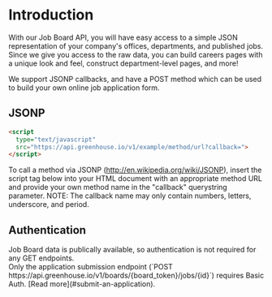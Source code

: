 # Introduction

With our Job Board API, you will have easy access to a simple JSON representation of your company's offices, departments, and published jobs. Since we give you access to the raw data, you can build careers pages with a unique look and feel, construct department-level pages, and more!


We support JSONP callbacks, and have a POST method which can be used to build your own online job application form.

## JSONP
```html
<script
  type="text/javascript"
  src="https://api.greenhouse.io/v1/example/method/url?callback=">
</script>
```

To call a method via JSONP (http://en.wikipedia.org/wiki/JSONP), insert the script tag below into your HTML document with an appropriate method URL and provide your own method name in the "callback" querystring parameter. NOTE: The callback name may only contain numbers, letters, underscore, and period.

## Authentication

<aside class="success">
Job Board data is publically available, so authentication is not required for any GET endpoints.
</aside>
Only the application submission endpoint
(`POST https://api.greenhouse.io/v1/boards/{board_token}/jobs/{id}`) requires Basic Auth.
[Read more](#submit-an-application).
